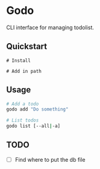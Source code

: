 # Godo

CLI interface for managing todolist.

## Quickstart

```
# Install

# Add in path
```

## Usage

```bash
# Add a todo
godo add "Do something"

# List todos
godo list [--all|-a]
```

## TODO
- [ ] Find where to put the db file
